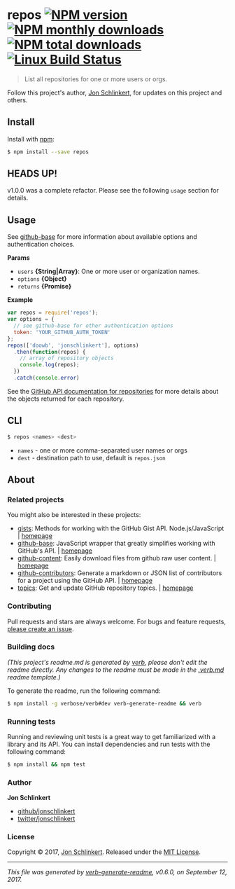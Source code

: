 # repos [![NPM version](https://img.shields.io/npm/v/repos.svg?style=flat)](https://www.npmjs.com/package/repos) [![NPM monthly downloads](https://img.shields.io/npm/dm/repos.svg?style=flat)](https://npmjs.org/package/repos) [![NPM total downloads](https://img.shields.io/npm/dt/repos.svg?style=flat)](https://npmjs.org/package/repos) [![Linux Build Status](https://img.shields.io/travis/jonschlinkert/repos.svg?style=flat&label=Travis)](https://travis-ci.org/jonschlinkert/repos)

> List all repositories for one or more users or orgs.

Follow this project's author, [Jon Schlinkert](https://github.com/jonschlinkert), for updates on this project and others.

## Install

Install with [npm](https://www.npmjs.com/):

```sh
$ npm install --save repos
```

## HEADS UP!

v1.0.0 was a complete refactor. Please see the following `usage` section for details.

## Usage

See [github-base](https://github.com/jonschlinkert/github-base) for more information about available options and authentication choices.

**Params**

* `users` **{String|Array}**: One or more user or organization names.
* `options` **{Object}**
* `returns` **{Promise}**

**Example**

```js
var repos = require('repos');
var options = {
  // see github-base for other authentication options
  token: 'YOUR_GITHUB_AUTH_TOKEN'
};
repos(['doowb', 'jonschlinkert'], options)
  .then(function(repos) {
    // array of repository objects
    console.log(repos);
  })
  .catch(console.error)
```

See the [GitHub API documentation for repositories](https://developer.github.com/v3/repos/) for more details about the objects returned for each repository.

## CLI

```sh
$ repos <names> <dest>
```

* `names` - one or more comma-separated user names or orgs
* `dest` - destination path to use, default is `repos.json`

## About

### Related projects

You might also be interested in these projects:

* [gists](https://www.npmjs.com/package/gists): Methods for working with the GitHub Gist API. Node.js/JavaScript | [homepage](https://github.com/jonschlinkert/gists "Methods for working with the GitHub Gist API. Node.js/JavaScript")
* [github-base](https://www.npmjs.com/package/github-base): JavaScript wrapper that greatly simplifies working with GitHub's API. | [homepage](https://github.com/jonschlinkert/github-base "JavaScript wrapper that greatly simplifies working with GitHub's API.")
* [github-content](https://www.npmjs.com/package/github-content): Easily download files from github raw user content. | [homepage](https://github.com/doowb/github-content "Easily download files from github raw user content.")
* [github-contributors](https://www.npmjs.com/package/github-contributors): Generate a markdown or JSON list of contributors for a project using the GitHub API. | [homepage](https://github.com/jonschlinkert/github-contributors "Generate a markdown or JSON list of contributors for a project using the GitHub API.")
* [topics](https://www.npmjs.com/package/topics): Get and update GitHub repository topics. | [homepage](https://github.com/jonschlinkert/topics "Get and update GitHub repository topics.")

### Contributing

Pull requests and stars are always welcome. For bugs and feature requests, [please create an issue](../../issues/new).

### Building docs

_(This project's readme.md is generated by [verb](https://github.com/verbose/verb-generate-readme), please don't edit the readme directly. Any changes to the readme must be made in the [.verb.md](.verb.md) readme template.)_

To generate the readme, run the following command:

```sh
$ npm install -g verbose/verb#dev verb-generate-readme && verb
```

### Running tests

Running and reviewing unit tests is a great way to get familiarized with a library and its API. You can install dependencies and run tests with the following command:

```sh
$ npm install && npm test
```

### Author

**Jon Schlinkert**

* [github/jonschlinkert](https://github.com/jonschlinkert)
* [twitter/jonschlinkert](https://twitter.com/jonschlinkert)

### License

Copyright © 2017, [Jon Schlinkert](https://github.com/jonschlinkert).
Released under the [MIT License](LICENSE).

***

_This file was generated by [verb-generate-readme](https://github.com/verbose/verb-generate-readme), v0.6.0, on September 12, 2017._